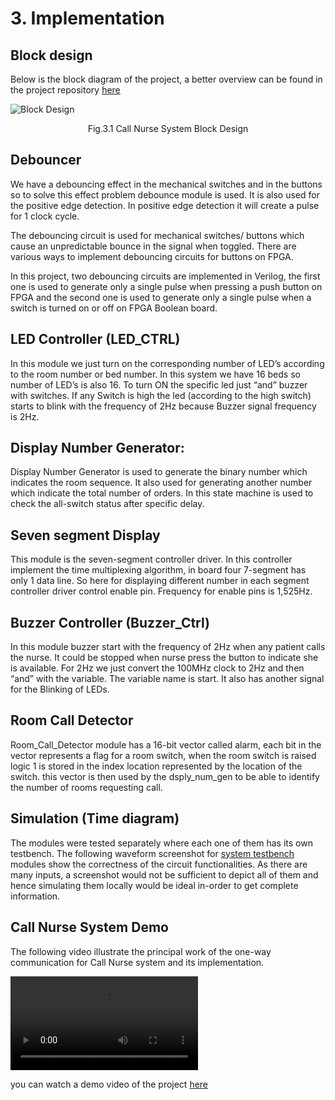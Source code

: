 # 3. Implementation

## Block design

Below is the block diagram of the project, a better overview can be found in 
the project repository [here](https://mygit.th-deg.de/aa01209/intercom-call-nurse-system/-/raw/main/Images/Block_Design.png)

![Block Design](https://mygit.th-deg.de/aa01209/intercom-call-nurse-system/-/raw/main/Images/Block_Design.png)
<p align="center"> Fig.3.1 Call Nurse System Block Design  </p>  

## Debouncer
We have a debouncing effect in the mechanical switches and in the buttons so to solve 
this effect problem debounce module is used. It is also used for the positive edge 
detection. In positive edge detection it will create a pulse for 1 clock cycle. 


The debouncing circuit is used for mechanical switches/ buttons which cause an 
unpredictable bounce in the signal when toggled. There are various ways to implement
debouncing circuits for buttons on FPGA. 

In this project, two debouncing circuits are implemented in Verilog, the first one is
used to generate only a single pulse when pressing a push button on FPGA and the second 
one is used to generate only a single pulse when a switch is turned on or off on FPGA Boolean board.

##	LED Controller (LED_CTRL)
In this module we just turn on the corresponding number of LED’s according to the room 
number or bed number. In this system we have 16 beds so number of LED’s is also 16. To 
turn ON the specific led just “and” buzzer with switches. If any Switch is high the led 
(according to the high switch) starts to blink with the frequency of 2Hz because Buzzer
signal frequency is 2Hz. 

## Display Number Generator:

Display Number Generator is used to generate the binary number which indicates the room 
sequence. It also used for generating another number which indicate the total number of 
orders. In this state machine is used to check the all-switch status after specific delay.

## Seven segment Display

This module is the seven-segment controller driver. In this controller implement the 
time multiplexing algorithm, in board four 7-segment has only 1 data line. So here for 
displaying different number in each segment controller driver control enable pin.
Frequency for enable pins is 1,525Hz.

## Buzzer Controller (Buzzer_Ctrl)

In this module buzzer start with the frequency of 2Hz when any patient calls the nurse.
It could be stopped when nurse press the button to indicate she is available. For 2Hz 
we just convert the 100MHz clock to 2Hz and then “and” with the variable. The variable 
name is start. It also has another signal for the Blinking of LEDs.
## Room Call Detector

Room_Call_Detector module has a 16-bit vector called alarm, each bit in the vector represents 
a flag for a room switch, when the room switch is raised logic 1 is stored in the index location
represented by the location of the switch. this vector is then used by the dsply_num_gen to be
able to identify the number of rooms requesting call. 

## Simulation (Time diagram)

The modules were tested separately where each one of them has its own testbench.
The following waveform screenshot for [system testbench](https://mygit.th-deg.de/aa01209/intercom-call-nurse-system/-/raw/main/Images/System%20Test%20bench.png) modules show the correctness of the
circuit functionalities. 
As there are many inputs, a screenshot would not be sufficient to depict all of 
them and hence simulating them locally would be ideal in-order to get complete information. 


## Call Nurse System Demo

The following video illustrate the principal work of the one-way communication
for Call Nurse system and its implementation.

<video controls>
	<source
		src="https://mygit.th-deg.de/aa01209/intercom-call-nurse-system/-/raw/main/Video/call%20Nurse%20system1.mp4"
		type="video/webm"
	>
</video>

you can watch a demo video of the project [here](https://mygit.th-deg.de/aa01209/intercom-call-nurse-system/-/blob/main/Video/nurse%20call%20system.mp4)






